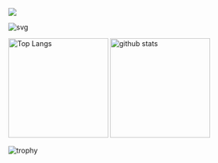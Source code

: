 ![](https://komarev.com/ghpvc/?username=hidekishibashi&color=blueviolet)

![svg](https://github-contributions-api.deno.dev/hidekishibashi.svg)

<p align="left"> 
  <img alt="Top Langs" height="200px" src="https://github-readme-stats.vercel.app/api/top-langs/?username=hidekishibashi&show_icons=true&theme=material-palenight" />
  <img alt="github stats" height="200px" src="https://github-readme-stats.vercel.app/api?username=hidekishibashi&theme=material-palenight&show_icons=ture" />
</p>

![trophy](https://github-profile-trophy.vercel.app/?username=hidekishibashi&column=8&theme=onedark)
